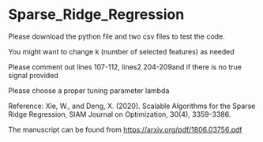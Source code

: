 # Sparse_Ridge_Regression
Please download the python file and two csv files to test the code.

You might want to change  k (number of selected features) as needed

Please comment out lines 107-112, lines2 204-209and if there is no true signal provided

Please choose a proper tuning parameter lambda


Reference:
Xie, W., and Deng, X. (2020). Scalable Algorithms for the Sparse Ridge Regression, SIAM Journal on Optimization, 30(4), 3359-3386.

The manuscript can be found from https://arxiv.org/pdf/1806.03756.pdf
